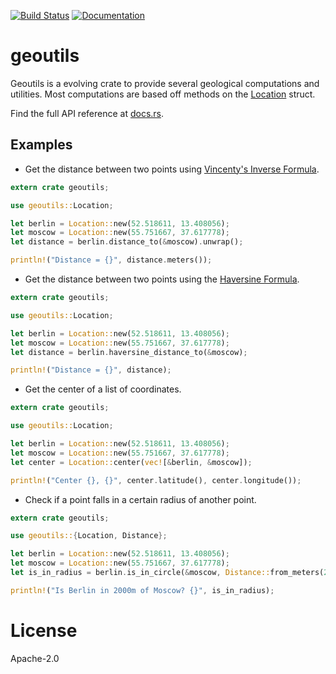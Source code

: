 [![Build Status](https://travis-ci.org/srishanbhattarai/geoutils.svg?branch=master)](https://travis-ci.org/srishanbhattarai/geoutils)
[![Documentation](https://docs.rs/geoutils/badge.svg)](https://docs.rs/geoutils/)

# geoutils

Geoutils is a evolving crate to provide several geological computations and utilities.
Most computations are based off methods on the [Location](struct.Location.html) struct.

Find the full API reference at [docs.rs](http://docs.rs/geoutils).

## Examples

* Get the distance between two points using [Vincenty's Inverse Formula](https://en.wikipedia.org/wiki/Vincenty%27s_formulae).
```rust
extern crate geoutils;

use geoutils::Location;

let berlin = Location::new(52.518611, 13.408056);
let moscow = Location::new(55.751667, 37.617778);
let distance = berlin.distance_to(&moscow).unwrap();

println!("Distance = {}", distance.meters());
```

* Get the distance between two points using the [Haversine Formula](https://en.wikipedia.org/wiki/Haversine_formula).
```rust
extern crate geoutils;

use geoutils::Location;

let berlin = Location::new(52.518611, 13.408056);
let moscow = Location::new(55.751667, 37.617778);
let distance = berlin.haversine_distance_to(&moscow);

println!("Distance = {}", distance);
```

* Get the center of a list of coordinates.
```rust
extern crate geoutils;

use geoutils::Location;

let berlin = Location::new(52.518611, 13.408056);
let moscow = Location::new(55.751667, 37.617778);
let center = Location::center(vec![&berlin, &moscow]);

println!("Center {}, {}", center.latitude(), center.longitude());
```

* Check if a point falls in a certain radius of another point.
```rust
extern crate geoutils;

use geoutils::{Location, Distance};

let berlin = Location::new(52.518611, 13.408056);
let moscow = Location::new(55.751667, 37.617778);
let is_in_radius = berlin.is_in_circle(&moscow, Distance::from_meters(2000.0)).unwrap();

println!("Is Berlin in 2000m of Moscow? {}", is_in_radius);
```


# License
Apache-2.0
